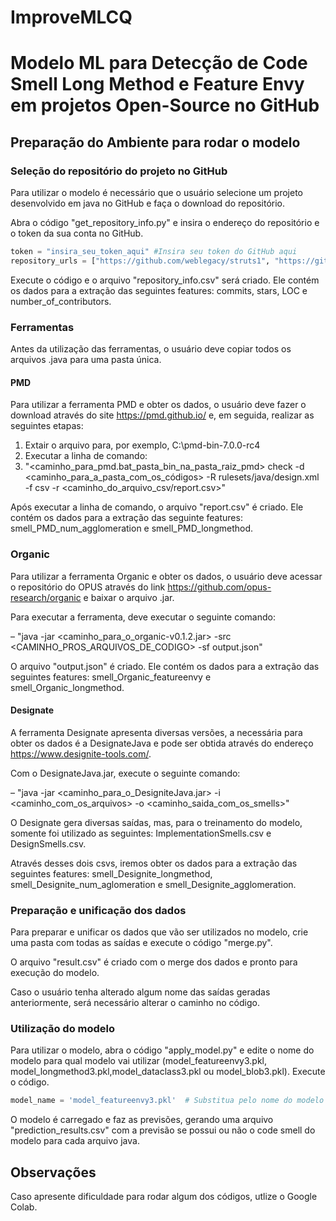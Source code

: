 # ImproveMLCQ
# Modelo ML para Detecção de Code Smell Long Method e Feature Envy em projetos Open-Source no GitHub

## Preparação do Ambiente para rodar o modelo

### Seleção do repositório do projeto no GitHub

Para utilizar o modelo é necessário que o usuário selecione um projeto desenvolvido em java no GitHub e faça o download do repositório.

Abra o código "get_repository_info.py" e insira o endereço do repositório e o token da sua conta no GitHub.

```python
token = "insira_seu_token_aqui" #Insira seu token do GitHub aqui
repository_urls = ["https://github.com/weblegacy/struts1", "https://github.com/r5v9/persist"]  # Adicione as URLs dos repositórios aqui
```

Execute o código e o arquivo "repository\_info.csv" será criado. Ele contém os dados para a extração das seguintes features: commits, stars, LOC e number\_of\_contributors.

### Ferramentas

Antes da utilização das ferramentas, o usuário deve copiar todos os arquivos .java para uma pasta única.

#### PMD

Para utilizar a ferramenta PMD e obter os dados, o usuário deve fazer o download através do site https://pmd.github.io/ e, em seguida, realizar as seguintes etapas:

1. Extair o arquivo para, por exemplo, C:\pmd-bin-7.0.0-rc4
2. Executar a linha de comando:
3. "<caminho_para_pmd.bat_pasta_bin_na_pasta_raiz_pmd> check -d <caminho_para_a_pasta_com_os_códigos> -R rulesets/java/design.xml -f csv -r <caminho_do_arquivo_csv/report.csv>"

Após executar a linha de comando, o arquivo "report.csv" é criado. Ele contém os dados para a extração das seguinte features: smell_PMD_num_agglomeration e smell_PMD_longmethod.

### Organic

Para utilizar a ferramenta Organic e obter os dados, o usuário deve acessar o repositório do OPUS através do link https://github.com/opus-research/organic e baixar o arquivo .jar.

Para executar a ferramenta, deve executar o seguinte comando:

– "java -jar <caminho_para_o_organic-v0.1.2.jar> -src <CAMINHO_PROS_ARQUIVOS_DE_CODIGO> -sf output.json"

O arquivo "output.json" é criado. Ele contém os dados para a extração das seguintes features: smell_Organic_featureenvy e smell_Organic_longmethod.

#### Designate

A ferramenta Designate apresenta diversas versões, a necessária para obter os dados é a DesignateJava e pode ser obtida através do endereço https://www.designite-tools.com/.

Com o DesignateJava.jar, execute o seguinte comando:

– "java -jar <caminho_para_o_DesigniteJava.jar> -i <caminho_com_os_arquivos> -o <caminho_saida_com_os_smells>"

O Designate gera diversas saídas, mas, para o treinamento do modelo, somente foi utilizado as seguintes: ImplementationSmells.csv e DesignSmells.csv.

Através desses dois csvs, iremos obter os dados para a extração das seguintes features: smell_Designite_longmethod, smell_Designite_num_aglomeration e smell_Designite_agglomeration.

### Preparação e unificação dos dados

Para preparar e unificar os dados que vão ser utilizados no modelo, crie uma pasta com todas as saídas e execute o código "merge.py".

O arquivo "result.csv" é criado com o merge dos dados e pronto para execução do modelo.

Caso o usuário tenha alterado algum nome das saídas geradas anteriormente, será necessário alterar o caminho no código.

### Utilização do modelo

Para utilizar o modelo, abra o código "apply_model.py" e edite o nome do modelo para qual modelo vai utilizar (model_featureenvy3.pkl, model_longmethod3.pkl,model_dataclass3.pkl ou model_blob3.pkl). Execute o código.

```Python
model_name = 'model_featureenvy3.pkl'  # Substitua pelo nome do modelo desejado
```

O modelo é carregado e faz as previsões, gerando uma arquivo "prediction_results.csv" com a previsão se possui ou não o code smell do modelo para cada arquivo java.

## Observações

Caso apresente dificuldade para rodar algum dos códigos, utlize o Google Colab.
